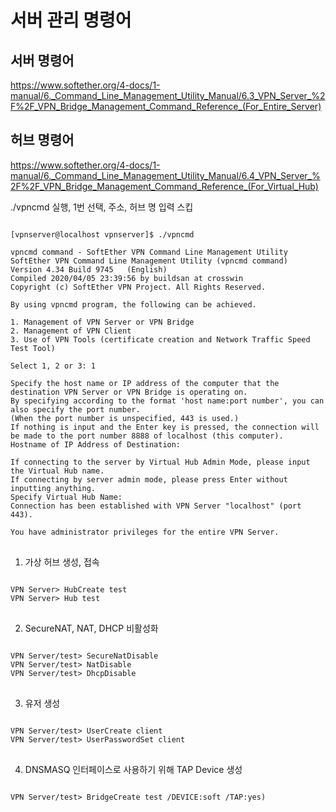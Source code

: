 # 서버 관리 명령어

## 서버 명령어
https://www.softether.org/4-docs/1-manual/6._Command_Line_Management_Utility_Manual/6.3_VPN_Server_%2F%2F_VPN_Bridge_Management_Command_Reference_(For_Entire_Server)

## 허브 명령어
https://www.softether.org/4-docs/1-manual/6._Command_Line_Management_Utility_Manual/6.4_VPN_Server_%2F%2F_VPN_Bridge_Management_Command_Reference_(For_Virtual_Hub)

./vpncmd 실행, 1번 선택, 주소, 허브 명 입력 스킵
<pre>
<code>
[vpnserver@localhost vpnserver]$ ./vpncmd

vpncmd command - SoftEther VPN Command Line Management Utility
SoftEther VPN Command Line Management Utility (vpncmd command)
Version 4.34 Build 9745   (English)
Compiled 2020/04/05 23:39:56 by buildsan at crosswin
Copyright (c) SoftEther VPN Project. All Rights Reserved.

By using vpncmd program, the following can be achieved. 

1. Management of VPN Server or VPN Bridge 
2. Management of VPN Client
3. Use of VPN Tools (certificate creation and Network Traffic Speed Test Tool)

Select 1, 2 or 3: 1

Specify the host name or IP address of the computer that the destination VPN Server or VPN Bridge is operating on. 
By specifying according to the format 'host name:port number', you can also specify the port number. 
(When the port number is unspecified, 443 is used.)
If nothing is input and the Enter key is pressed, the connection will be made to the port number 8888 of localhost (this computer).
Hostname of IP Address of Destination: 

If connecting to the server by Virtual Hub Admin Mode, please input the Virtual Hub name. 
If connecting by server admin mode, please press Enter without inputting anything.
Specify Virtual Hub Name: 
Connection has been established with VPN Server "localhost" (port 443).

You have administrator privileges for the entire VPN Server.
</code>
</pre>
1. 가상 허브 생성, 접속
<pre>
<code>
VPN Server> HubCreate test
VPN Server> Hub test
</code>
</pre>
2. SecureNAT, NAT, DHCP 비활성화
<pre>
<code>
VPN Server/test> SecureNatDisable
VPN Server/test> NatDisable
VPN Server/test> DhcpDisable
</code>
</pre>
3. 유저 생성
<pre>
<code>
VPN Server/test> UserCreate client
VPN Server/test> UserPasswordSet client
</code>
</pre>
4. DNSMASQ 인터페이스로 사용하기 위해 TAP Device 생성
<pre>
<code>
VPN Server/test> BridgeCreate test /DEVICE:soft /TAP:yes)
</code>
</pre>